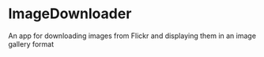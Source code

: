 # ImageDownloader
An app for downloading images from Flickr and displaying them in an image gallery format

